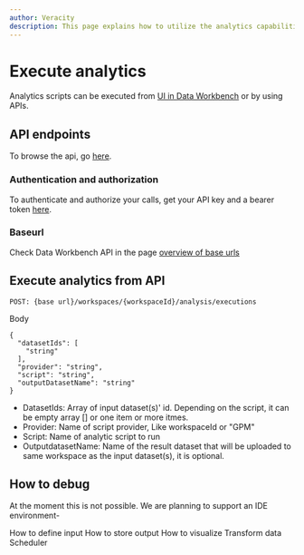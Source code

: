 ```yaml
---
author: Veracity
description: This page explains how to utilize the analytics capabilities
---
```


# Execute analytics
Analytics scripts can be executed from [UI in Data Workbench](https://developer.veracity.com/docs/section/dataworkbench/analytics) or by using APIs.

## API endpoints
To browse the api, go [here](https://developer.veracity.com/docs/section/api-explorer/76904bcb-1aaf-4a2f-8512-3af36fdadb2f/developerportal/dataworkbenchv2-swagger.json).

### Authentication and authorization
To authenticate and authorize your calls, get your API key and a bearer token [here](../auth.md).

### Baseurl
Check Data Workbench API in the page [overview of base urls](https://developer.veracity.com/docs/section/dataplatform/apiendpoints)

## Execute analytics from API

```
POST: {base url}/workspaces/{workspaceId}/analysis/executions 
```
Body
```
{
  "datasetIds": [
    "string"
  ],
  "provider": "string",
  "script": "string",
  "outputDatasetName": "string"
}
```
- DatasetIds: Array of input dataset(s)' id. Depending on the script, it can be empty array [] or one item or more itmes.
- Provider: Name of script provider, Like workspaceId or "GPM"
- Script: Name of analytic script to run
- OutputdatasetName: Name of the result dataset that will be uploaded to same workspace as the input dataset(s), it is optional.


## How to debug
At the moment this is not possible. We are planning to support an IDE environment-

How to define input
How to store output
How to visualize
Transform data
Scheduler 
